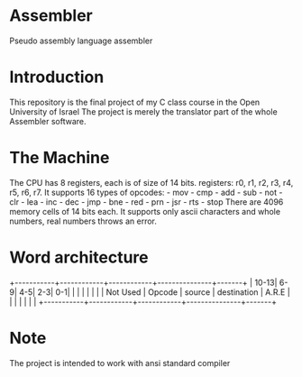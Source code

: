 # Assembler
Pseudo assembly language assembler

# Introduction
This repository is the final project of my C class course in the Open University of Israel
The project is merely the translator part of the whole Assembler software.

# The Machine
The CPU has 8 registers, each is of size of 14 bits.
registers: r0, r1, r2, r3, r4, r5, r6, r7.
It supports 16 types of opcodes:
    - mov
    - cmp
    - add
    - sub
    - not
    - clr
    - lea
    - inc
    - dec
    - jmp
    - bne
    - red
    - prn
    - jsr
    - rts
    - stop
There are 4096 memory cells of 14 bits each.
It supports only ascii characters and whole numbers, real numbers throws an error.

# Word architecture
+-----------+------------+------------+---------------+-------+
|      10-13|         6-9|         4-5|            2-3|    0-1|
|	    |            |            |               |       |
| Not Used  |   Opcode	 |   source   |  destination  | A.R.E |
|           |		 |            |               |       |
+-----------+------------+------------+---------------+-------+
# Note
The project is intended to work with ansi standard compiler
